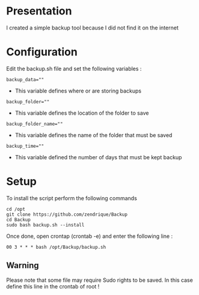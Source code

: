 # Presentation

I created a simple backup tool because I did not find it on the internet

# Configuration

Edit the backup.sh file and set the following variables :

```
backup_data=""
```
- This variable defines where or are storing backups
```
backup_folder=""
```
- This variable defines the location of the folder to save
```
backup_folder_name=""
```
- This variable defines the name of the folder that must be saved
```
backup_time=""
```
- This variable defined the number of days that must be kept backup

# Setup

To install the script perform the following commands
```
cd /opt
git clone https://github.com/zendrique/Backup
cd Backup
sudo bash backup.sh --install
```

Once done, open crontap (crontab -e) and enter the following line :
```
00 3 * * * bash /opt/Backup/backup.sh
```

## Warning

Please note that some file may require Sudo rights to be saved.
In this case define this line in the crontab of root !
